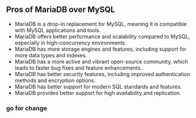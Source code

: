 ## Pros of MariaDB over MySQL

- MariaDB is a drop-in replacement for MySQL, meaning it is compatible with MySQL applications and tools.
- MariaDB offers better performance and scalability compared to MySQL, especially in high-concurrency environments.
- MariaDB has more storage engines and features, including support for more data types and indexes.
- MariaDB has a more active and vibrant open-source community, which leads to faster bug fixes and feature enhancements.
- MariaDB has better security features, including improved authentication methods and encryption options.
- MariaDB has better support for modern SQL standards and features.
- MariaDB provides better support for high availability and replication.

### go for change